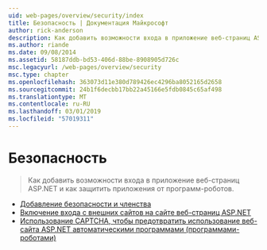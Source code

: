 ```yaml
---
uid: web-pages/overview/security/index
title: Безопасность | Документация Майкрософт
author: rick-anderson
description: Как добавить возможности входа в приложение веб-страниц ASP.NET и как защитить приложения от программ-роботов.
ms.author: riande
ms.date: 09/08/2014
ms.assetid: 58187ddb-bd53-406d-88be-8908905d726c
msc.legacyurl: /web-pages/overview/security
msc.type: chapter
ms.openlocfilehash: 363073d11e380d789426ec4296ba8052165d2658
ms.sourcegitcommit: 24b1f6decbb17bb22a45166e5fdb0845c65af498
ms.translationtype: MT
ms.contentlocale: ru-RU
ms.lasthandoff: 03/01/2019
ms.locfileid: "57019311"
---
```

<a name="security"></a>Безопасность
====================
> Как добавить возможности входа в приложение веб-страниц ASP.NET и как защитить приложения от программ-роботов.


- [Добавление безопасности и членства](16-adding-security-and-membership.md)
- [Включение входа с внешних сайтов на сайте веб-страниц ASP.NET](enabling-login-from-external-sites-in-an-aspnet-web-pages-site.md)
- [Использование CAPTCHA, чтобы предотвратить использование веб-сайта ASP.NET автоматическими программами (программами-роботами)](using-a-catpcha-to-prevent-automated-programs-bots-from-using-your-aspnet-web-site.md)
